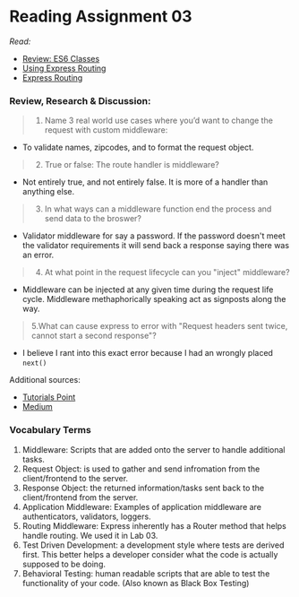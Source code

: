 # Reading Assignment 03
*Read:*
- [Review: ES6 Classes](https://developer.mozilla.org/en-US/docs/Web/JavaScript/Reference/Classes)
- [Using Express Routing](https://expressjs.com/en/guide/routing.html)
- [Express Routing](https://scotch.io/tutorials/learn-to-use-the-new-router-in-expressjs-4)

### Review, Research & Discussion:
> 1. Name 3 real world use cases where you’d want to change the request with custom middleware:
- To validate names, zipcodes, and to format the request object. 

> 2. True or false: The route handler is middleware?
- Not entirely true, and not entirely false. It is more of a handler than anything else.

> 3. In what ways can a middleware function end the process and send data to the broswer?
- Validator middleware for say a password. If the password doesn't meet the validator requirements it will send back a response saying there was an error. 

> 4. At what point in the request lifecycle can you "inject" middleware?
 - Middleware can be injected at any given time during the request life cycle. Middleware methaphorically speaking act as signposts along the way. 

 > 5.What can cause express to error with "Request headers sent twice, cannot start a second response"?
 - I believe I rant into this exact error because I had an wrongly placed `next()`

Additional sources:
- [Tutorials Point](https://www.tutorialspoint.com/expressjs/expressjs_middleware.htm)
- [Medium](https://medium.com/@agoiabeladeyemi/a-simple-explanation-of-express-middleware-c68ea839f498)

 ### Vocabulary Terms
1. Middleware: Scripts that are added onto the server to handle additional tasks. 
2. Request Object: is used to gather and send infromation from the client/frontend to the server. 
3. Response Object: the returned information/tasks sent back to the client/frontend from the server. 
4. Application Middleware: Examples of application middleware are authenticators, validators, loggers. 
5. Routing Middleware: Express inherently has a Router method that helps handle routing. We used it in Lab 03. 
6. Test Driven Development: a development style where tests are derived first. This better helps a developer consider what the code is actually supposed to be doing. 
7. Behavioral Testing: human readable scripts that are able to test the functionality of your code. (Also known as Black Box Testing)